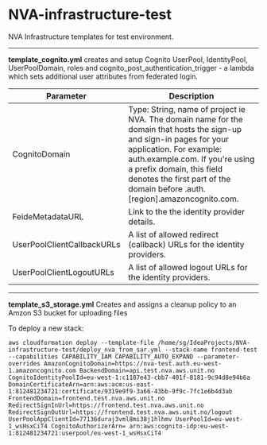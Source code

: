 # NVA-infrastructure-test
NVA Infrastructure templates for test environment.

***

**template_cognito.yml**  creates and setup Cognito  UserPool, IdentityPool, UserPoolDomain, roles 
and cognito_post_authentication_trigger -  a lambda which sets additional user 
attributes from federated login.


|Parameter|Description|
|-----|-----|
|CognitoDomain|Type: String, name of project ie NVA. The domain name for the domain that hosts the sign-up and sign-in pages for your application. For example: auth.example.com. If you're using a prefix domain, this field denotes the first part of the domain before .auth.[region].amazoncognito.com.|
|FeideMetadataURL|Link to the the identity provider details. |
|UserPoolClientCallbackURLs|A list of allowed redirect (callback) URLs for the identity providers.|
|UserPoolClientLogoutURLs|A list of allowed logout URLs for the identity providers.|

***


**template_s3_storage.yml**  Creates and assigns a cleanup policy to an Amzon S3 bucket for uploading files  



To deploy a new stack: 
   
    aws cloudformation deploy --template-file /home/sg/IdeaProjects/NVA-infrastructure-test/deploy_nva_from_sar.yml --stack-name frontend-test --capabilities CAPABILITY_IAM CAPABILITY_AUTO_EXPAND --parameter-overrides AmazonCognitoDomain=https://nva-test.auth.eu-west-1.amazoncognito.com BackendDomain=api.test.nva.aws.unit.no CognitoIdentityPoolId=eu-west-1:c1187e43-cbb7-401f-8181-9c94d8e94b6a DomainCertificateArn=arn:aws:acm:us-east-1:812481234721:certificate/9319e9f9-3a66-43bb-9f9c-7fc1e6b4d3ab FrontendDomain=frontend.test.nva.aws.unit.no RedirectSignInUrl=https://frontend.test.nva.aws.unit.no RedirectSignOutUrl=https://frontend.test.nva.aws.unit.no/logout UserPoolAppClientId=77136duraj3vml8mi38j1hlhmv UserPoolId=eu-west-1_wsHsxCiT4 CognitoAuthorizerArn= arn:aws:cognito-idp:eu-west-1:812481234721:userpool/eu-west-1_wsHsxCiT4